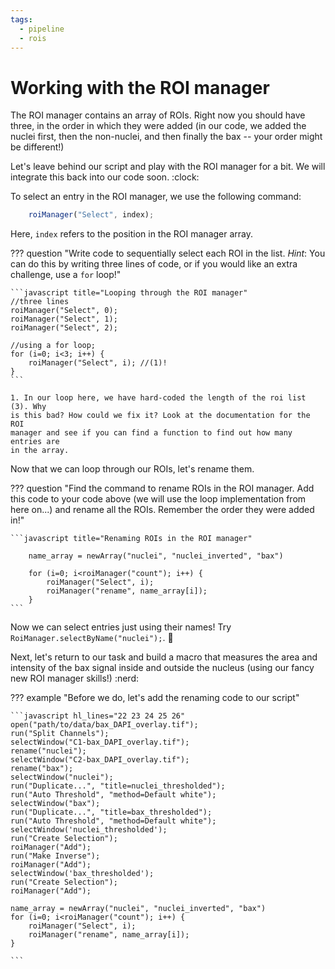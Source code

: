 ```yaml
---
tags:
  - pipeline
  - rois
---
```

# Working with the ROI manager

The ROI manager contains an array of ROIs. Right now you should have three, in
the order in which they were added (in our code, we added the nuclei first,
then the non-nuclei, and then finally the bax -- your order might be different!)

Let's leave behind our script and play with the ROI manager for a bit. We will
integrate this back into our code soon. :clock:

To select an entry in the ROI manager, we use the following command:

```javascript title="Selecting ROIs in the ROI manager"
    roiManager("Select", index);
```

Here, `index` refers to the position in the ROI manager array.

??? question "Write code to sequentially select each ROI in the list. *Hint*: You can do this by writing three lines of code, or if you would like an extra challenge, use a `for` loop!"

    ```javascript title="Looping through the ROI manager"
    //three lines
    roiManager("Select", 0);
    roiManager("Select", 1);
    roiManager("Select", 2);

    //using a for loop;
    for (i=0; i<3; i++) {
        roiManager("Select", i); //(1)!
    }
    ```

    1. In our loop here, we have hard-coded the length of the roi list (3). Why
    is this bad? How could we fix it? Look at the documentation for the ROI
    manager and see if you can find a function to find out how many entries are
    in the array.

Now that we can loop through our ROIs, let's rename them.

??? question "Find the command to rename ROIs in the ROI manager. Add this code to your code above (we will use the loop implementation from here on...) and rename all the ROIs. Remember the order they were added in!"

    ```javascript title="Renaming ROIs in the ROI manager"

        name_array = newArray("nuclei", "nuclei_inverted", "bax")

        for (i=0; i<roiManager("count"); i++) {
            roiManager("Select", i);
            roiManager("rename", name_array[i]);
        }
    ```

Now we can select entries just using their names!
Try `RoiManager.selectByName("nuclei");`. :tada:

Next, let's return to our task and build a macro that measures the area and
intensity of the bax signal inside and outside the nucleus (using our fancy new
ROI manager skills!) :nerd:

??? example "Before we do, let's add the renaming code to our script"

    ```javascript hl_lines="22 23 24 25 26"
    open("path/to/data/bax_DAPI_overlay.tif");
    run("Split Channels");
    selectWindow("C1-bax_DAPI_overlay.tif");
    rename("nuclei");
    selectWindow("C2-bax_DAPI_overlay.tif");
    rename("bax");
    selectWindow("nuclei");
    run("Duplicate...", "title=nuclei_thresholded");
    run("Auto Threshold", "method=Default white");
    selectWindow("bax");
    run("Duplicate...", "title=bax_thresholded");
    run("Auto Threshold", "method=Default white");
    selectWindow('nuclei_thresholded');
    run("Create Selection");
    roiManager("Add");
    run("Make Inverse");
    roiManager("Add");
    selectWindow('bax_thresholded');
    run("Create Selection");
    roiManager("Add");

    name_array = newArray("nuclei", "nuclei_inverted", "bax")
    for (i=0; i<roiManager("count"); i++) {
        roiManager("Select", i);
        roiManager("rename", name_array[i]);
    }

    ```
